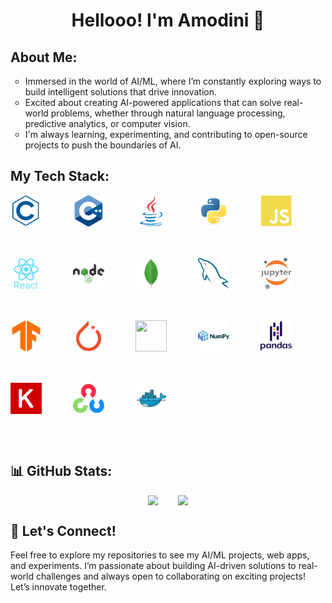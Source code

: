 <h1 align="center">Hellooo! I'm Amodini 👋</h1>

<h2> About Me:</h2>
<ul type="circle">
  <li>Immersed in the world of AI/ML, where I’m constantly exploring ways to build intelligent solutions that drive innovation. </li>
  <li>Excited about creating AI-powered applications that can solve real-world problems, whether through natural language processing, predictive analytics, or computer vision. </li>
  <li>I'm always learning, experimenting, and contributing to open-source projects to push the boundaries of AI. </li>
</ul>

<h2> My Tech Stack:</h2>
<div style="display: flex; flex-wrap: wrap; gap: 50px;">
  <!-- Programming Languages -->
  <img height="50px" width="50px" src="https://raw.githubusercontent.com/devicons/devicon/master/icons/c/c-line.svg" />
  <img height="50px" width="50px" src="https://raw.githubusercontent.com/devicons/devicon/master/icons/cplusplus/cplusplus-original.svg"/>
  <img height="50px" width="50px" src="https://raw.githubusercontent.com/devicons/devicon/master/icons/java/java-original.svg"/>
  <img height="50px" width="50px" src="https://raw.githubusercontent.com/devicons/devicon/master/icons/python/python-original.svg"/>
  <img height="50px" width="50px" src="https://raw.githubusercontent.com/devicons/devicon/master/icons/javascript/javascript-plain.svg" />
  <img height="50px" width="50px" src="https://raw.githubusercontent.com/devicons/devicon/master/icons/react/react-original-wordmark.svg" />
  <img height="50px" width="50px" src="https://raw.githubusercontent.com/devicons/devicon/master/icons/nodejs/nodejs-original-wordmark.svg" />
  <img height="50px" width="50px" src="https://raw.githubusercontent.com/devicons/devicon/master/icons/mongodb/mongodb-original.svg" />


  <!-- Databases & Tools -->
  <img height="50px" width="50px" src="https://raw.githubusercontent.com/devicons/devicon/master/icons/mysql/mysql-original.svg"/>
  <img height="50px" width="50px" src="https://raw.githubusercontent.com/devicons/devicon/master/icons/jupyter/jupyter-original-wordmark.svg"/>



  <!-- AI/ML & Data Science -->
  <img height="50px" width="50px" src="https://raw.githubusercontent.com/devicons/devicon/master/icons/tensorflow/tensorflow-original.svg" />
  <img height="50px" width="50px" src="https://raw.githubusercontent.com/devicons/devicon/master/icons/pytorch/pytorch-original.svg" />
  <img height="50px" width="50px" src="https://upload.wikimedia.org/wikipedia/commons/0/05/Scikit_learn_logo_small.svg" />
  <img height="50px" width="50px" src="https://raw.githubusercontent.com/devicons/devicon/master/icons/numpy/numpy-original-wordmark.svg" />
  <img height="50px" width="50px" src="https://raw.githubusercontent.com/devicons/devicon/master/icons/pandas/pandas-original-wordmark.svg"/>
  <img height="50px" width="50px" src="https://raw.githubusercontent.com/devicons/devicon/master/icons/keras/keras-original.svg" />
  <img height="50px" width="50px" src="https://raw.githubusercontent.com/devicons/devicon/master/icons/opencv/opencv-original.svg" />



  <!-- MLOps Tools -->
  <img height="50px" width="50px" src="https://raw.githubusercontent.com/devicons/devicon/master/icons/docker/docker-original.svg" />
</div>

<br><br>

<h2>📊 GitHub Stats:</h2>
<div style="display: flex; justify-content: center; gap: 2rem;">
  <img src="https://github-readme-stats.vercel.app/api?username=amodinii&theme=dark&show_icons=true&count_private=true" />
  <img src="https://github-readme-stats.vercel.app/api/top-langs/?username=amodinii&theme=dark&layout=compact">
</div>

<h2>🔗 Let's Connect!</h2>
<p>Feel free to explore my repositories to see my AI/ML projects, web apps, and experiments. I’m passionate about building AI-driven solutions to real-world challenges and always open to collaborating on exciting projects! Let’s innovate together. </p>
